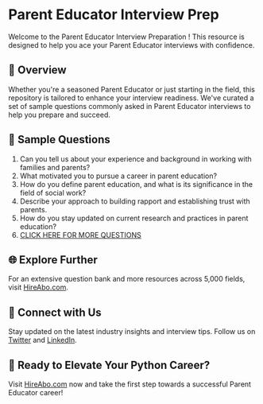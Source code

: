 # Parent Educator Interview Prep

Welcome to the Parent Educator Interview Preparation ! This resource is designed to help you ace your Parent Educator interviews with confidence.

## 🚀 Overview

Whether you're a seasoned Parent Educator or just starting in the field, this repository is tailored to enhance your interview readiness. We've curated a set of sample questions commonly asked in Parent Educator interviews to help you prepare and succeed.

## 📝 Sample Questions

1. Can you tell us about your experience and background in working with families and parents?
2. What motivated you to pursue a career in parent education?
3. How do you define parent education, and what is its significance in the field of social work?
4. Describe your approach to building rapport and establishing trust with parents.
5. How do you stay updated on current research and practices in parent education?
6. [CLICK HERE FOR MORE QUESTIONS](https://hireabo.com/job/13_4_19/Parent%20Educator)

## 🌐 Explore Further

For an extensive question bank and more resources across 5,000 fields, visit [HireAbo.com](https://www.hireabo.com).

## 📱 Connect with Us

Stay updated on the latest industry insights and interview tips. Follow us on [Twitter](https://twitter.com/hireabo) and [LinkedIn](https://www.linkedin.com/in/hire-abo-3609972a8/).

## 🚀 Ready to Elevate Your Python Career?

Visit [HireAbo.com](https://www.hireabo.com) now and take the first step towards a successful Parent Educator career!